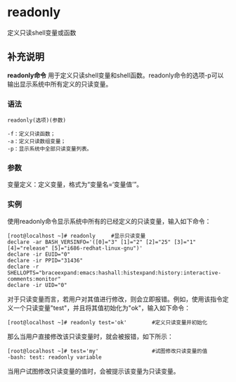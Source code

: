 readonly
===

定义只读shell变量或函数

## 补充说明

**readonly命令** 用于定义只读shell变量和shell函数。readonly命令的选项-p可以输出显示系统中所有定义的只读变量。

### 语法  

```
readonly(选项)(参数)
```

  

```
-f：定义只读函数；
-a：定义只读数组变量；
-p：显示系统中全部只读变量列表。
```

### 参数  

变量定义：定义变量，格式为“变量名=‘变量值’”。

### 实例  

使用readonly命令显示系统中所有的已经定义的只读变量，输入如下命令：

```
[root@localhost ~]# readonly     #显示只读变量
declare -ar BASH_VERSINFO='([0]="3" [1]="2" [2]="25" [3]="1" [4]="release" [5]="i686-redhat-linux-gnu")'
declare -ir EUID="0"
declare -ir PPID="31436"
declare -r SHELLOPTS="braceexpand:emacs:hashall:histexpand:history:interactive-comments:monitor"
declare -ir UID="0"
```

对于只读变量而言，若用户对其值进行修改，则会立即报错。例如，使用该指令定义一个只读变量"test"，并且将其值初始化为"ok"，输入如下命令：

```
[root@localhost ~]# readonly test='ok'        #定义只读变量并初始化 
```

那么当用户直接修改该只读变量时，就会被报错，如下所示：

```
[root@localhost ~]# test='my'                 #试图修改只读变量的值
-bash: test: readonly variable
```

当用户试图修改只读变量的值时，会被提示该变量为只读变量。


